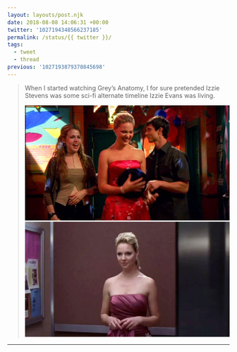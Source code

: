 ```yaml
---
layout: layouts/post.njk
date: 2018-08-08 14:06:31 +00:00
twitter: '1027194348566237185'
permalink: /status/{{ twitter }}/
tags: 
  - tweet
  - thread
previous: '1027193879378845698'
---
```


> When I started watching Grey’s Anatomy, I for sure pretended Izzie Stevens was some sci-fi alternate timeline Izzie Evans was living. 
> 
> ![Izzie from Roswell](/img/1027194348566237185-DkFTy3HVsAIV0Yj.jpg)
> ![Izzie from Grey’s Anatomy ](/img/1027194348566237185-DkFTy4VV4AMIsOC.jpg)

---
